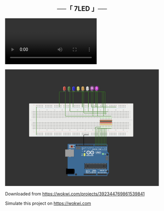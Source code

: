 <h2 align="center">
    ──「 7LED 」──
</h2>
<video><source src='7led.webm'></video>

<p align="center">
  <img src="7LED.jpg">
</p>

Downloaded from https://wokwi.com/projects/392344769861539841


Simulate this project on https://wokwi.com

